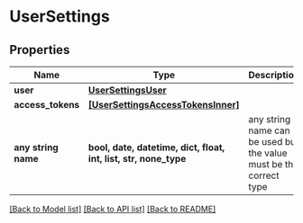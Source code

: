 # UserSettings


## Properties
Name | Type | Description | Notes
------------ | ------------- | ------------- | -------------
**user** | [**UserSettingsUser**](UserSettingsUser.md) |  | [optional] 
**access_tokens** | [**[UserSettingsAccessTokensInner]**](UserSettingsAccessTokensInner.md) |  | [optional] 
**any string name** | **bool, date, datetime, dict, float, int, list, str, none_type** | any string name can be used but the value must be the correct type | [optional]

[[Back to Model list]](../README.md#documentation-for-models) [[Back to API list]](../README.md#documentation-for-api-endpoints) [[Back to README]](../README.md)


